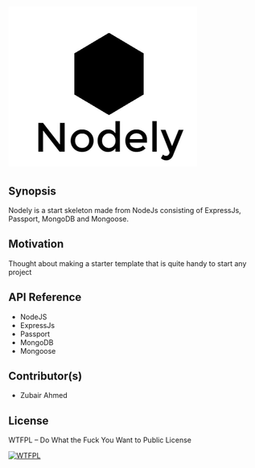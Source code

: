 # ![nodely](public/images/logo.png)


## Synopsis

Nodely is a start skeleton made from NodeJs consisting of ExpressJs, Passport, MongoDB and Mongoose.

## Motivation

Thought about making a starter template that is quite handy to start any project

## API Reference

* NodeJS
* ExpressJs
* Passport
* MongoDB
* Mongoose

## Contributor(s)

* Zubair Ahmed

## License

WTFPL – Do What the Fuck You Want to Public License

<a href="http://www.wtfpl.net/"><img
       src="http://www.wtfpl.net/wp-content/uploads/2012/12/wtfpl-badge-4.png"
       width="80" height="15" alt="WTFPL" /></a>
